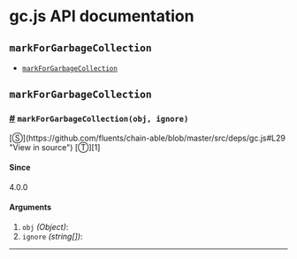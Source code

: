 # gc.js API documentation

<!-- div class="toc-container" -->

<!-- div -->

## `markForGarbageCollection`
* <a href="#markForGarbageCollection">`markForGarbageCollection`</a>

<!-- /div -->

<!-- /div -->

<!-- div class="doc-container" -->

<!-- div -->

## `markForGarbageCollection`

<!-- div -->

<h3 id="markForGarbageCollection"><a href="#markForGarbageCollection">#</a>&nbsp;<code>markForGarbageCollection(obj, ignore)</code></h3>
[&#x24C8;](https://github.com/fluents/chain-able/blob/master/src/deps/gc.js#L29 "View in source") [&#x24C9;][1]



#### Since
4.0.0

#### Arguments
1. `obj` *(Object)*:
2. `ignore` *(string&#91;&#93;)*:

---

<!-- /div -->

<!-- /div -->

<!-- /div -->

 [1]: #markforgarbagecollection "Jump back to the TOC."
